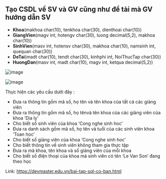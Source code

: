 
## Tạo CSDL về SV và GV cũng như đề tài mà GV hướng dẫn SV  

- **Khoa**(makhoa char(10), tenkhoa char(30), dienthoai char(10))  
- **GiangVien**(magv int, hotengv char(30), luong decimal(5,2), makhoa char(10))  
- **SinhVien**(masv int, hotensv char(30), makhoa char(10), namsinh int, quequan char(30))  
- **DeTai**(madt char(10), tendt char(30), kinhphi int, NoiThucTap char(30))  
- **HuongDan**(masv int, madt char(10), magv int, ketqua decimal(5,2))  


![image](https://github.com/user-attachments/assets/559fcc8c-7b31-44ae-b3a3-0258dfac9bb9)

![image](https://github.com/user-attachments/assets/3e038f5c-bbeb-4d2b-96f2-f21fbf7556da)


Thực hiện các yêu cầu dưới đây :   

- Đưa ra thông tin gồm mã số, họ tên và tên khoa của tất cả các giảng viên
- Đưa ra thông tin gồm mã số, họ tênvà tên khoa của các giảng viên của khoa ‘Dia ly’
- Cho biết số sinh viên của khoa ‘Cong nghe sinh hoc’
- Đưa ra danh sách gồm mã số, họ tên và tuổi của các sinh viên khoa ‘Toan hoc’
- Cho biết số giảng viên của khoa ‘Cong nghe sinh hoc’
- Cho biết thông tin về sinh viên không tham gia thực tập
- Đưa ra mã khoa, tên khoa và số giảng viên của mỗi khoa
- Cho biết số điện thoại của khoa mà sinh viên có tên ‘Le Van Son’ đang theo học

Link:  https://devmaster.edu.vn/bai-tap-sql-co-ban.html 
